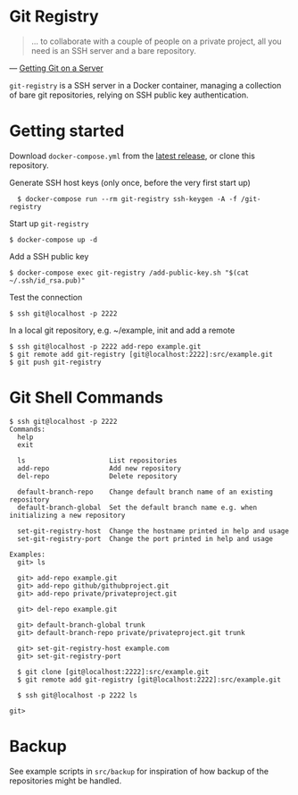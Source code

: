 # Git Registry

> ... to collaborate with a couple of people on a private project, all you need is an SSH server and a bare repository.

— [Getting Git on a Server](https://git-scm.com/book/en/v2/Git-on-the-Server-Getting-Git-on-a-Server)

`git-registry` is a SSH server in a Docker container, managing a collection of bare git repositories, relying on SSH public key authentication.

# Getting started

Download `docker-compose.yml` from the [latest release](https://github.com/JessThrysoee/git-registry/releases/latest/download/git-registry.tar.gz), or clone this repository.

Generate SSH host keys (only once, before the very first start up)

      $ docker-compose run --rm git-registry ssh-keygen -A -f /git-registry

Start up `git-registry`

    $ docker-compose up -d

Add a SSH public key

    $ docker-compose exec git-registry /add-public-key.sh "$(cat ~/.ssh/id_rsa.pub)"

Test the connection

    $ ssh git@localhost -p 2222

In a local git repository, e.g. ~/example, init and add a remote

    $ ssh git@localhost -p 2222 add-repo example.git
    $ git remote add git-registry [git@localhost:2222]:src/example.git
    $ git push git-registry

# Git Shell Commands

    $ ssh git@localhost -p 2222
    Commands:
      help
      exit

      ls                     List repositories
      add-repo               Add new repository
      del-repo               Delete repository

      default-branch-repo    Change default branch name of an existing repository
      default-branch-global  Set the default branch name e.g. when initializing a new repository

      set-git-registry-host  Change the hostname printed in help and usage
      set-git-registry-port  Change the port printed in help and usage

    Examples:
      git> ls

      git> add-repo example.git
      git> add-repo github/githubproject.git
      git> add-repo private/privateproject.git

      git> del-repo example.git

      git> default-branch-global trunk
      git> default-branch-repo private/privateproject.git trunk

      git> set-git-registry-host example.com
      git> set-git-registry-port

      $ git clone [git@localhost:2222]:src/example.git
      $ git remote add git-registry [git@localhost:2222]:src/example.git

      $ ssh git@localhost -p 2222 ls

    git>

# Backup

See example scripts in `src/backup` for inspiration of how backup of the repositories might be handled.
